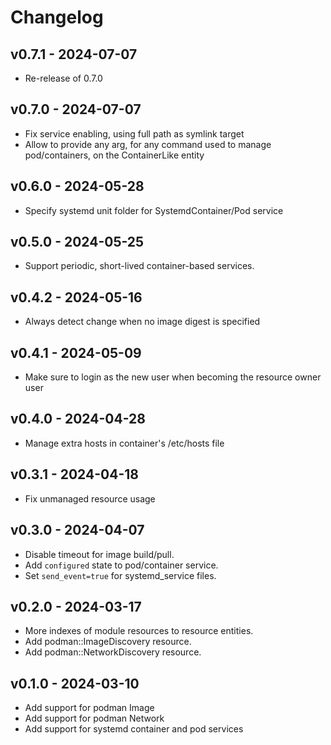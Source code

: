 # Changelog

## v0.7.1 - 2024-07-07

- Re-release of 0.7.0

## v0.7.0 - 2024-07-07

- Fix service enabling, using full path as symlink target
- Allow to provide any arg, for any command used to manage pod/containers, on the ContainerLike entity

## v0.6.0 - 2024-05-28

- Specify systemd unit folder for SystemdContainer/Pod service

## v0.5.0 - 2024-05-25

- Support periodic, short-lived container-based services.

## v0.4.2 - 2024-05-16

- Always detect change when no image digest is specified

## v0.4.1 - 2024-05-09

- Make sure to login as the new user when becoming the resource owner user

## v0.4.0 - 2024-04-28

- Manage extra hosts in container's /etc/hosts file

## v0.3.1 - 2024-04-18

- Fix unmanaged resource usage

## v0.3.0 - 2024-04-07

- Disable timeout for image build/pull.
- Add `configured` state to pod/container service.
- Set `send_event=true` for systemd_service files.

## v0.2.0 - 2024-03-17

- More indexes of module resources to resource entities.
- Add podman::ImageDiscovery resource.
- Add podman::NetworkDiscovery resource.

## v0.1.0 - 2024-03-10

- Add support for podman Image
- Add support for podman Network
- Add support for systemd container and pod services
